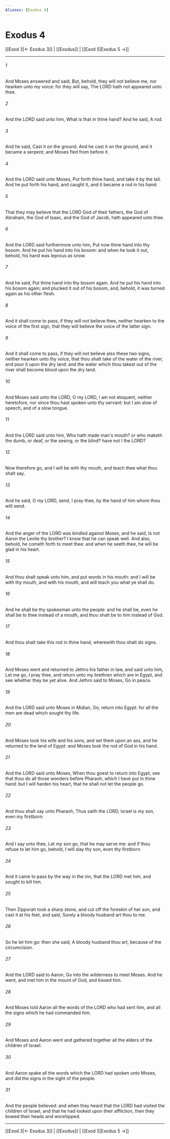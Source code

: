 ```yaml
---
Aliases: [Exodus 4]
---
```

# Exodus 4

[[Exod 3|← Exodus 3]] | [[Exodus]] | [[Exod 5|Exodus 5 →]]
***



###### 1 
And Moses answered and said, But, behold, they will not believe me, nor hearken unto my voice: for they will say, The LORD hath not appeared unto thee. 

###### 2 
And the LORD said unto him, What is that in thine hand? And he said, A rod. 

###### 3 
And he said, Cast it on the ground. And he cast it on the ground, and it became a serpent; and Moses fled from before it. 

###### 4 
And the LORD said unto Moses, Put forth thine hand, and take it by the tail. And he put forth his hand, and caught it, and it became a rod in his hand: 

###### 5 
That they may believe that the LORD God of their fathers, the God of Abraham, the God of Isaac, and the God of Jacob, hath appeared unto thee. 

###### 6 
And the LORD said furthermore unto him, Put now thine hand into thy bosom. And he put his hand into his bosom: and when he took it out, behold, his hand was leprous as snow. 

###### 7 
And he said, Put thine hand into thy bosom again. And he put his hand into his bosom again; and plucked it out of his bosom, and, behold, it was turned again as his other flesh. 

###### 8 
And it shall come to pass, if they will not believe thee, neither hearken to the voice of the first sign, that they will believe the voice of the latter sign. 

###### 9 
And it shall come to pass, if they will not believe also these two signs, neither hearken unto thy voice, that thou shalt take of the water of the river, and pour it upon the dry land: and the water which thou takest out of the river shall become blood upon the dry land. 

###### 10 
And Moses said unto the LORD, O my LORD, I am not eloquent, neither heretofore, nor since thou hast spoken unto thy servant: but I am slow of speech, and of a slow tongue. 

###### 11 
And the LORD said unto him, Who hath made man's mouth? or who maketh the dumb, or deaf, or the seeing, or the blind? have not I the LORD? 

###### 12 
Now therefore go, and I will be with thy mouth, and teach thee what thou shalt say. 

###### 13 
And he said, O my LORD, send, I pray thee, by the hand of him whom thou wilt send. 

###### 14 
And the anger of the LORD was kindled against Moses, and he said, Is not Aaron the Levite thy brother? I know that he can speak well. And also, behold, he cometh forth to meet thee: and when he seeth thee, he will be glad in his heart. 

###### 15 
And thou shalt speak unto him, and put words in his mouth: and I will be with thy mouth, and with his mouth, and will teach you what ye shall do. 

###### 16 
And he shall be thy spokesman unto the people: and he shall be, even he shall be to thee instead of a mouth, and thou shalt be to him instead of God. 

###### 17 
And thou shalt take this rod in thine hand, wherewith thou shalt do signs. 

###### 18 
And Moses went and returned to Jethro his father in law, and said unto him, Let me go, I pray thee, and return unto my brethren which are in Egypt, and see whether they be yet alive. And Jethro said to Moses, Go in peace. 

###### 19 
And the LORD said unto Moses in Midian, Go, return into Egypt: for all the men are dead which sought thy life. 

###### 20 
And Moses took his wife and his sons, and set them upon an ass, and he returned to the land of Egypt: and Moses took the rod of God in his hand. 

###### 21 
And the LORD said unto Moses, When thou goest to return into Egypt, see that thou do all those wonders before Pharaoh, which I have put in thine hand: but I will harden his heart, that he shall not let the people go. 

###### 22 
And thou shalt say unto Pharaoh, Thus saith the LORD, Israel is my son, even my firstborn: 

###### 23 
And I say unto thee, Let my son go, that he may serve me: and if thou refuse to let him go, behold, I will slay thy son, even thy firstborn. 

###### 24 
And it came to pass by the way in the inn, that the LORD met him, and sought to kill him. 

###### 25 
Then Zipporah took a sharp stone, and cut off the foreskin of her son, and cast it at his feet, and said, Surely a bloody husband art thou to me. 

###### 26 
So he let him go: then she said, A bloody husband thou art, because of the circumcision. 

###### 27 
And the LORD said to Aaron, Go into the wilderness to meet Moses. And he went, and met him in the mount of God, and kissed him. 

###### 28 
And Moses told Aaron all the words of the LORD who had sent him, and all the signs which he had commanded him. 

###### 29 
And Moses and Aaron went and gathered together all the elders of the children of Israel: 

###### 30 
And Aaron spake all the words which the LORD had spoken unto Moses, and did the signs in the sight of the people. 

###### 31 
And the people believed: and when they heard that the LORD had visited the children of Israel, and that he had looked upon their affliction, then they bowed their heads and worshipped.

***
[[Exod 3|← Exodus 3]] | [[Exodus]] | [[Exod 5|Exodus 5 →]]
